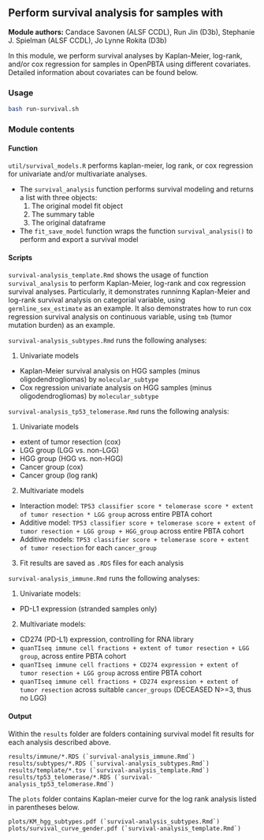 ## Perform survival analysis for samples with 

**Module authors:** Candace Savonen (ALSF CCDL), Run Jin (D3b), Stephanie J. Spielman (ALSF CCDL), Jo Lynne Rokita (D3b)

In this module, we perform survival analyses by Kaplan-Meier, log-rank, and/or cox regression for samples in OpenPBTA using different covariates. 
Detailed information about covariates can be found below.


### Usage
```sh
bash run-survival.sh
```

### Module contents

#### Function
`util/survival_models.R` performs kaplan-meier, log rank, or cox regression for univariate and/or multivariate analyses.
- The `survival_analysis` function performs survival modeling and returns a list with three objects:
    1. The original model fit object
    2. The summary table
    3. The original dataframe
- The `fit_save_model` function wraps the function `survival_analysis()` to perform and export a survival model


#### Scripts

`survival-analysis_template.Rmd` shows the usage of function `survival_analysis` to perform Kaplan-Meier, log-rank and cox regression survival analyses. 
Particularly, it demonstrates runninng Kaplan-Meier and log-rank survival analysis on categorial variable, using `germline_sex_estimate` as an example.
It also demonstrates how to run cox regression survival analysis on continuous variable, using `tmb` (tumor mutation burden) as an example.

`survival-analysis_subtypes.Rmd` runs the following analyses:
1. Univariate models
- Kaplan-Meier survival analysis on HGG samples (minus oligodendrogliomas) by `molecular_subtype`
- Cox regression univariate analysis on HGG samples (minus oligodendrogliomas) by `molecular_subtype`

`survival-analysis_tp53_telomerase.Rmd` runs the following analysis:
1. Univariate models 
- extent of tumor resection (cox)
- LGG group (LGG vs. non-LGG)
- HGG group (HGG vs. non-HGG)
- Cancer group (cox)
- Cancer group (log rank)

2. Multivariate models
- Interaction model: `TP53 classifier score * telomerase score * extent of tumor resection * LGG group` across entire PBTA cohort
- Additive model: `TP53 classifier score + telomerase score + extent of tumor resection + LGG group + HGG_group` across entire PBTA cohort
- Additive models: `TP53 classifier score + telomerase score + extent of tumor resection` for each `cancer_group`

3. Fit results are saved as `.RDS` files for each analysis

`survival-analysis_immune.Rmd` runs the following analyses:
1. Univariate models:
- PD-L1 expression (stranded samples only)

2. Multivariate models:
- CD274 (PD-L1) expression, controlling for RNA library
- `quanTIseq immune cell fractions + extent of tumor resection + LGG group`, across entire PBTA cohort
- `quanTIseq immune cell fractions + CD274 expression + extent of tumor resection + LGG group` across entire PBTA cohort
- `quanTIseq immune cell fractions + CD274 expression + extent of tumor resection` across suitable `cancer_groups` (DECEASED N>=3, thus no LGG)


#### Output

Within the `results` folder are folders containing survival model fit results for each analysis described above.
```
results/immune/*.RDS (`survival-analysis_immune.Rmd`)
results/subtypes/*.RDS (`survival-analysis_subtypes.Rmd`)
results/template/*.tsv (`survival-analysis_template.Rmd`)
results/tp53_telomerase/*.RDS (`survival-analysis_tp53_telomerase.Rmd`)
```

The `plots` folder contains Kaplan-meier curve for the log rank analysis listed in parentheses below.
```
plots/KM_hgg_subtypes.pdf (`survival-analysis_subtypes.Rmd`)
plots/survival_curve_gender.pdf (`survival-analysis_template.Rmd`)
```

